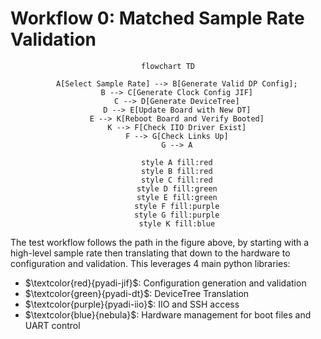 # Workflow 0: Matched Sample Rate Validation

<center>

```mermaid
flowchart TD

	A[Select Sample Rate] --> B[Generate Valid DP Config];
	B --> C[Generate Clock Config JIF]
	C --> D[Generate DeviceTree]
	D --> E[Update Board with New DT]
	E --> K[Reboot Board and Verify Booted]
	K --> F[Check IIO Driver Exist]
	F --> G[Check Links Up]
	G --> A

	style A fill:red
	style B fill:red
	style C fill:red
	style D fill:green
	style E fill:green
	style F fill:purple
	style G fill:purple
	style K fill:blue
```
  
</center>

The test workflow follows the path in the figure above, by starting with a high-level sample rate then translating that down to the hardware to configuration and validation. This leverages 4 main python libraries:

- $\textcolor{red}{pyadi-jif}$: Configuration generation and validation
- $\textcolor{green}{pyadi-dt}$: DeviceTree Translation
- $\textcolor{purple}{pyadi-iio}$: IIO and SSH access
- $\textcolor{blue}{nebula}$: Hardware management for boot files and UART control
